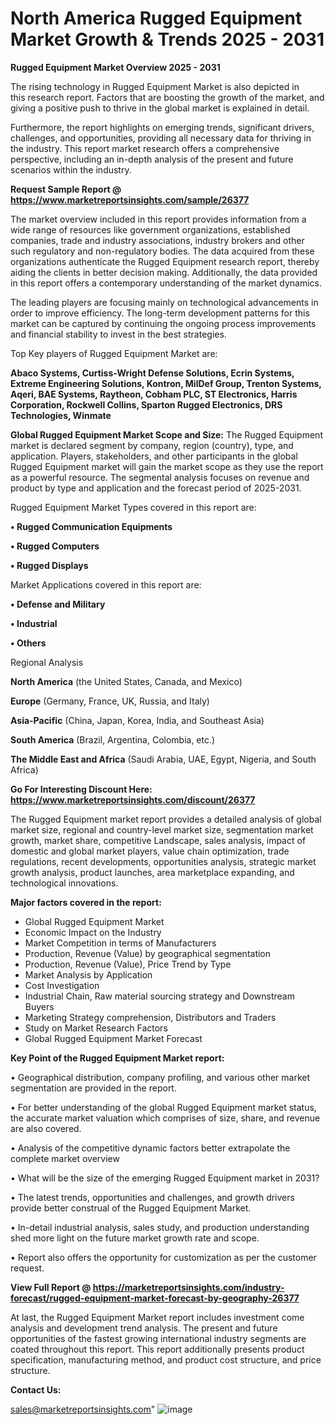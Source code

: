  # North America Rugged Equipment Market Growth & Trends 2025 - 2031

<Strong> Rugged Equipment Market Overview 2025 - 2031</strong>

The rising technology in Rugged Equipment Market is also depicted in this research report. Factors that are boosting the growth of the market, and giving a positive push to thrive in the global market is explained in detail.

Furthermore, the report highlights on emerging trends, significant drivers, challenges, and opportunities, providing all necessary data for thriving in the industry. This report market research offers a comprehensive perspective, including an in-depth analysis of the present and future scenarios within the industry.

<strong>Request Sample Report @ <a href=https://www.marketreportsinsights.com/sample/26377>https://www.marketreportsinsights.com/sample/26377</a></strong>

The market overview included in this report provides information from a wide range of resources like government organizations, established companies, trade and industry associations, industry brokers and other such regulatory and non-regulatory bodies. The data acquired from these organizations authenticate the Rugged Equipment research report, thereby aiding the clients in better decision making. Additionally, the data provided in this report offers a contemporary understanding of the market dynamics.

The leading players are focusing mainly on technological advancements in order to improve efficiency. The long-term development patterns for this market can be captured by continuing the ongoing process improvements and financial stability to invest in the best strategies.

Top Key players of Rugged Equipment Market are:

<strong>Abaco Systems, Curtiss-Wright Defense Solutions, Ecrin Systems, Extreme Engineering Solutions, Kontron, MilDef Group, Trenton Systems, Aqeri, BAE Systems, Raytheon, Cobham PLC, ST Electronics, Harris Corporation, Rockwell Collins, Sparton Rugged Electronics, DRS Technologies, Winmate</strong>

<strong><b>Global Rugged Equipment Market Scope and Size:</b></strong>
The Rugged Equipment market is declared segment by company, region (country), type, and application. Players, stakeholders, and other participants in the global Rugged Equipment market will gain the market scope as they use the report as a powerful resource. The segmental analysis focuses on revenue and product by type and application and the forecast period of 2025-2031.

Rugged Equipment Market Types covered in this report are:

<strong>• Rugged Communication Equipments

• Rugged Computers

• Rugged Displays</strong>

Market Applications covered in this report are:

<strong>• Defense and Military

• Industrial

• Others</strong> 

Regional Analysis

<strong>North America</strong> (the United States, Canada, and Mexico)

<strong>Europe</strong> (Germany, France, UK, Russia, and Italy)

<strong>Asia-Pacific</strong> (China, Japan, Korea, India, and Southeast Asia)

<strong>South America</strong> (Brazil, Argentina, Colombia, etc.)

<strong>The Middle East and Africa</strong> (Saudi Arabia, UAE, Egypt, Nigeria, and South Africa)

<strong>Go For Interesting Discount Here: <a href=https://www.marketreportsinsights.com/discount/26377>https://www.marketreportsinsights.com/discount/26377</a></strong>

The Rugged Equipment market report provides a detailed analysis of global market size, regional and country-level market size, segmentation market growth, market share, competitive Landscape, sales analysis, impact of domestic and global market players, value chain optimization, trade regulations, recent developments, opportunities analysis, strategic market growth analysis, product launches, area marketplace expanding, and technological innovations.

<strong><b>Major factors covered in the report:</b></strong>
<ul>
  <li>Global Rugged Equipment Market </li>
  <li>Economic Impact on the Industry</li>
  <li>Market Competition in terms of Manufacturers</li>
  <li>Production, Revenue (Value) by geographical segmentation</li>
  <li>Production, Revenue (Value), Price Trend by Type</li>
  <li>Market Analysis by Application</li>
  <li>Cost Investigation</li>
  <li>Industrial Chain, Raw material sourcing strategy and Downstream Buyers</li>
  <li>Marketing Strategy comprehension, Distributors and Traders</li>
  <li>Study on Market Research Factors</li>
  <li>Global Rugged Equipment Market Forecast</li>
</ul>

<strong><b>Key Point of the Rugged Equipment Market report:</b></strong>

• Geographical distribution, company profiling, and various other market segmentation are provided in the report.

• For better understanding of the global Rugged Equipment market status, the accurate market valuation which comprises of size, share, and revenue are also covered.

• Analysis of the competitive dynamic factors better extrapolate the complete market overview

• What will be the size of the emerging Rugged Equipment market in 2031?

• The latest trends, opportunities and challenges, and growth drivers provide better construal of the Rugged Equipment Market.

• In-detail industrial analysis, sales study, and production understanding shed more light on the future market growth rate and scope.

• Report also offers the opportunity for customization as per the customer request.

<strong><b>View Full Report @ <a href=https://marketreportsinsights.com/industry-forecast/rugged-equipment-market-forecast-by-geography-26377>https://marketreportsinsights.com/industry-forecast/rugged-equipment-market-forecast-by-geography-26377</a></b></strong>


At last, the Rugged Equipment Market report includes investment come analysis and development trend analysis. The present and future opportunities of the fastest growing international industry segments are coated throughout this report. This report additionally presents product specification, manufacturing method, and product cost structure, and price structure.

<strong>Contact Us:</strong>

sales@marketreportsinsights.com"
![image](https://github.com/user-attachments/assets/1052cce0-889b-4047-b538-2812ce0cef24)
